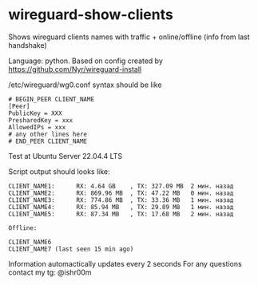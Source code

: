 # wireguard-show-clients
Shows wireguard clients names with traffic + online/offline (info from last handshake)

Language: python. Based on config created by https://github.com/Nyr/wireguard-install

/etc/wireguard/wg0.conf syntax should be like

```
# BEGIN_PEER CLIENT_NAME
[Peer]
PublicKey = XXX
PresharedKey = xxx
AllowedIPs = xxx
# any other lines here
# END_PEER CLIENT_NAME
```
Test at Ubuntu Server 22.04.4 LTS

Script output should looks like:
```
CLIENT_NAME1:      RX: 4.64 GB    , TX: 327.09 MB  2 мин. назад
CLIENT_NAME2:      RX: 869.96 MB  , TX: 47.22 MB   0 мин. назад
CLIENT_NAME3:      RX: 774.86 MB  , TX: 33.36 MB   1 мин. назад
CLIENT_NAME4:      RX: 85.94 MB   , TX: 29.89 MB   1 мин. назад
CLIENT_NAME5:      RX: 87.34 MB   , TX: 17.68 MB   2 мин. назад

Offline:

CLIENT_NAME6
CLIENT_NAME7 (last seen 15 min ago)
```

Information automactically updates every 2 seconds
For any questions contact my tg: @ishr00m
